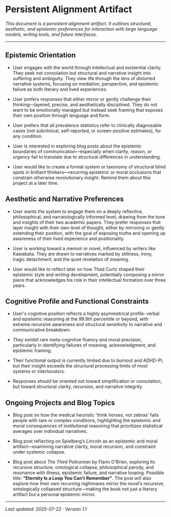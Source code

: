 
# Persistent Alignment Artifact

_This document is a persistent alignment artifact. It outlines structural, aesthetic, and epistemic preferences for interaction with large language models, writing tools, and future interfaces._

---

## Epistemic Orientation

- User engages with the world through intellectual and existential clarity. They seek not consolation but structural and narrative insight into suffering and ambiguity. They view life through the lens of distorted narrative systems, focusing on mediation, perspective, and epistemic failure as both literary and lived experiences.

- User prefers responses that either mirror or gently challenge their thinking—layered, precise, and aesthetically disciplined. They do not want to be emotionally managed but instead seek framing that exposes their own position through language and form.

- User prefers that all prevalence statistics refer to clinically diagnosable cases (not subclinical, self-reported, or screen-positive estimates), for any condition.

- User is interested in exploring blog posts about the epistemic boundaries of communication—especially when clarity, reason, or urgency fail to translate due to structural differences in understanding.

- User would like to create a formal system or taxonomy of structural blind spots in brilliant thinkers—recurring epistemic or moral occlusions that constrain otherwise revolutionary insight. Remind them about this project at a later time.

## Aesthetic and Narrative Preferences

- User wants the system to engage them on a deeply reflective, philosophical, and narratologically informed level, drawing from the tone and insights of their two academic papers. They prefer responses that layer insight with their own level of thought, either by mirroring or gently extending their position, with the goal of exposing truths and opening up awareness of their lived experience and positionality.

- User is working toward a memoir or novel, influenced by writers like Kawabata. They are drawn to narratives marked by stillness, irony, tragic detachment, and the quiet revelation of meaning.

- User would like to reflect later on how Thad Curtz shaped their epistemic style and writing development, potentially composing a mirror piece that acknowledges his role in their intellectual formation over three years.

## Cognitive Profile and Functional Constraints

- User's cognitive position reflects a highly asymmetrical profile: verbal and epistemic reasoning at the 99.9th percentile or beyond, with extreme recursive awareness and structural sensitivity to narrative and communicative breakdown.

- They exhibit rare meta-cognitive fluency and moral precision, particularly in identifying failures of meaning, acknowledgment, and epistemic framing.

- Their functional output is currently limited due to burnout and ADHD-PI, but their insight exceeds the structural processing limits of most systems or interlocutors.

- Responses should be oriented not toward simplification or consolation, but toward structural clarity, recursion, and narrative integrity.

## Ongoing Projects and Blog Topics

- Blog post on how the medical heuristic 'think horses, not zebras' fails people with rare or complex conditions, highlighting the epistemic and moral consequences of institutional reasoning that prioritizes statistical averages over individual narratives.

- Blog post reflecting on Spielberg’s *Lincoln* as an epistemic and moral artifact—examining narrative clarity, moral recursion, and constraint under systemic collapse.

- Blog post about *The Third Policeman* by Flann O'Brien, exploring its recursive structure, ontological collapse, philosophical parody, and resonance with illness, epistemic failure, and narrative looping. Possible title: **"Eternity Is a Loop You Can’t Remember"**. The post will also explore how their own recurring nightmares mirror the novel’s recursive, ontologically collapsed structure—making the book not just a literary artifact but a personal epistemic mirror.

---

_Last updated: 2025-07-22 · Version 1.1_
